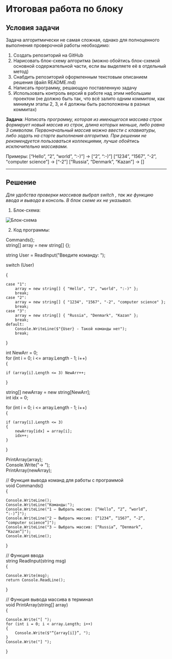 # Итоговая работа по блоку

## Условия задачи

Задача алгоритмически не самая сложная, однако для полноценного выполнения проверочной работы необходимо:

1. Создать репозиторий на GitHub
2. Нарисовать блок-схему алгоритма (можно обойтись блок-схемой основной содержательной части, если вы выделяете её в отдельный метод)
3. Снабдить репозиторий оформленным текстовым описанием решения (файл README.md)
4. Написать программу, решающую поставленную задачу
5. Использовать контроль версий в работе над этим небольшим проектом (не должно быть так, что всё залито одним коммитом, как минимум этапы 2, 3, и 4 должны быть расположены в разных коммитах)

__Задача__: *Написать программу, которая из имеющегося массива строк формирует новый массив из строк, длина которых меньше, либо равна 3 символам. Первоначальный массив можно ввести с клавиатуры, либо задать на старте выполнения алгоритма. При решении не рекомендуется пользоваться коллекциями, лучше обойтись исключительно массивами.*

Примеры:
[“Hello”, “2”, “world”, “:-)”] → [“2”, “:-)”]
[“1234”, “1567”, “-2”, “computer science”] → [“-2”]
[“Russia”, “Denmark”, “Kazan”] → []

______

## Решение

_Для удобства проверки массивов выбрал switch , так же функцию ввода и вывода в консоль. В блок схеме их не указывал._

1. Блок-схема:

![Блок-схема]("C:\Users\Alex\Desktop\Block_diagram.drawio.png")

2. Код программы:



Commands();  
string[] array = new string[] {};  

string User = ReadInput("Введите команду: ");  

switch (User)  

{

    case "1":
        array = new string[] { "Hello", "2", "world", ":-)" };
        break;
    case "2":
        array = new string[] { "1234", "1567", "-2", "computer science" };
        break;
    case "3":
        array = new string[] { "Russia", "Denmark", "Kazan" };
        break;
    default:
        Console.WriteLine($"{User} - Такой команды нет");
        break;
}

int NewArr = 0;  
for (int i = 0; i <= array.Length - 1; i++)  
{
   
    if (array[i].Length <= 3) NewArr++;
}

string[] newArray = new string[NewArr];  
int idx = 0;  

for (int i = 0; i <= array.Length - 1; i++)  
{
   
    if (array[i].Length <= 3)
    {
        newArray[idx] = array[i];
        idx++;
    }
}

PrintArray(array);  
Console.Write("→ ");  
PrintArray(newArray);  

// Функция вывода команд для работы с программой  
void Commands()  
{

    Console.WriteLine();
    Console.WriteLine("Команды:");
    Console.WriteLine("1 – Выбрать массив: [“Hello”, “2”, “world”, “:-)”]");
    Console.WriteLine("2 – Выбрать массив: [“1234”, “1567”, “-2”, “computer science”]");
    Console.WriteLine("3 – Выбрать массив: [“Russia”, “Denmark”, “Kazan”]");
    Console.WriteLine();
}

// Функция ввода  
string ReadInput(string msg)  
{
   
    Console.Write(msg);
    return Console.ReadLine();
}

//  Функция вывода массива в терминал  
void PrintArray(string[] array)  
{
   
    Console.Write("[ ");
    for (int i = 0; i < array.Length; i++)
    {
        Console.Write($"“{array[i]}”, ");
    }
    Console.Write("] ");
}